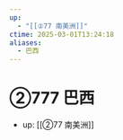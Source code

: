 ```yaml
---
up:
  - "[[②77 南美洲]]"
ctime: 2025-03-01T13:24:18
aliases:
  - 巴西
---
```


# ②777 巴西

- up: [[②77 南美洲]]
